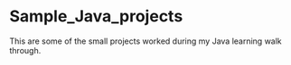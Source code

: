 # Sample_Java_projects
This are some of the small projects worked during my Java learning walk through.
